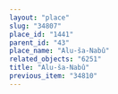 ```yaml
---
layout: "place"
slug: "34807"
place_id: "1441"
parent_id: "43"
place_name: "Alu-ša-Nabû"
related_objects: "6251"
title: "Alu-ša-Nabû"
previous_item: "34810"
---
```

